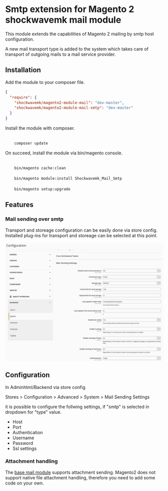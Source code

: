 # Smtp extension for Magento 2 shockwavemk mail module

This module extends the capabilities of Magento 2 mailing by smtp
host configuration.

A new mail transport type is added to the system which takes care of transport
of outgoing mails to a mail service provider.

## Installation

Add the module to your composer file.

```json
{
  "require": {
    "shockwavemk/magento2-module-mail": "dev-master",
    "shockwavemk/magento2-module-mail-smtp": "dev-master"
  }
}

```

Install the module with composer.

```bash

    composer update

```

On succeed, install the module via bin/magento console.

```bash

    bin/magento cache:clean

    bin/magento module:install Shockwavemk_Mail_Smtp

    bin/magento setup:upgrade

```



## Features

### Mail sending over smtp

Transport and storeage configuration can be easily done via store config.
Installed plug-ins for transport and storeage can be selected at this point.

![](./docs/magento2-mail-smtp-settings.jpg)

## Configuration

In Adminhtml/Backend via store config

Stores > Configuration > Advanced > System > Mail Sending Settings

it is possible to configure the follwing settings,
if "smtp" is selected in dropdown for "type" value.


- Host
- Port
- Authentication
- Username
- Password
- Ssl settings


### Attachment handling

The [base mail module](https://github.com/shockwavemk/magento2-module-mail) supports attachment sending.
Magento2 does not support native file attachment handling, therefore you need to
add some code on your own.